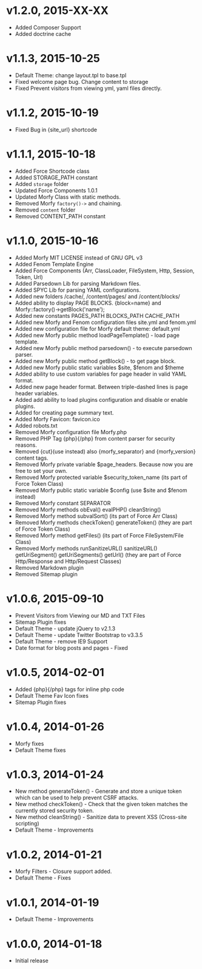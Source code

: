# v1.2.0, 2015-XX-XX
* Added Composer Support
* Added doctrine cache


# v1.1.3, 2015-10-25
* Default Theme: change layout.tpl to base.tpl
* Fixed welcome page bug. Change content to storage
* Fixed Prevent visitors from viewing yml, yaml files directly.

# v1.1.2, 2015-10-19
* Fixed Bug in {site_url} shortcode

# v1.1.1, 2015-10-18
* Added Force Shortcode class
* Added STORAGE_PATH constant
* Added `storage` folder
* Updated Force Components 1.0.1
* Updated Morfy Class with static methods.
* Removed Morfy `factory()->` and chaining.
* Removed `content` folder
* Removed CONTENT_PATH constant

# v1.1.0, 2015-10-16
* Added Morfy MIT LICENSE instead of GNU GPL v3
* Added Fenom Template Engine
* Added Force Components (Arr, ClassLoader, FileSystem, Http, Session, Token, Url)
* Added Parsedown Lib for parsing Markdown files.
* Added SPYC Lib for parsing YAML configurations.
* Added new folders /cache/, /content/pages/ and /content/blocks/
* Added ability to display PAGE BLOCKS. {block=name} and Morfy::factory()->getBlock('name');
* Added new constants PAGES_PATH BLOCKS_PATH CACHE_PATH
* Added new Morfy and Fenom configuration files site.yml and fenom.yml
* Added new configuration file for Morfy default theme: default.yml
* Added new Morfy public method loadPageTemplate() - load page template.
* Added new Morfy public method parsedown() - to execute parsedown parser.
* Added new Morfy public method getBlock() - to get page block.
* Added new Morfy public static variables $site, $fenom and $theme
* Added ability to use custom variables for page header in valid YAML format.
* Added new page header format. Between triple-dashed lines is page header variables.
* Added add ability to load plugins configuration and disable or enable plugins.
* Added <!--more--> for creating page summary text.
* Added Morfy Favicon: favicon.ico
* Added robots.txt
* Removed Morfy configuration file Morfy.php
* Removed PHP Tag {php}{/php} from content parser for security reasons.
* Removed {cut}(use <!--more--> instead) also {morfy_separator} and {morfy_version} content tags.
* Removed Morfy private variable $page_headers. Because now you are free to set your own.
* Removed Morfy protected variable $security_token_name (its part of Force Token Class)
* Removed Morfy public static variable $config (use $site and $fenom instead)
* Removed Morfy constant SEPARATOR
* Removed Morfy methods obEval() evalPHP() cleanString()
* Removed Morfy method subvalSort() (its part of Force Arr Class)
* Removed Morfy methods checkToken() generateToken() (they are part of Force Token Class)
* Removed Morfy method getFiles() (its part of Force FileSystem/File Class)
* Removed Morfy methods runSanitizeURL() sanitizeURL() getUriSegment() getUriSegments() getUrl() (they are part of Force Http/Response and Http/Request Classes)
* Removed Markdown plugin
* Removed Sitemap plugin

# v1.0.6, 2015-09-10
* Prevent Visitors from Viewing our MD and TXT Files
* Sitemap Plugin fixes
* Default Theme - update jQuery to v2.1.3
* Default Theme - update Twitter Bootstrap to v3.3.5
* Default Theme - remove IE9 Support
* Date format for blog posts and pages - Fixed

# v1.0.5, 2014-02-01
* Added {php}{/php} tags for inline php code
* Default Theme Fav Icon fixes
* Sitemap Plugin fixes

# v1.0.4, 2014-01-26
* Morfy fixes
* Default Theme fixes

# v1.0.3, 2014-01-24
* New method generateToken() - Generate and store a unique token which can be used to help prevent CSRF attacks.
* New method checkToken() - Check that the given token matches the currently stored security token.
* New method cleanString() - Sanitize data to prevent XSS (Cross-site scripting)
* Default Theme - Improvements

# v1.0.2, 2014-01-21
* Morfy Filters - Closure support added.
* Default Theme - Fixes

# v1.0.1, 2014-01-19
* Default Theme - Improvements

# v1.0.0, 2014-01-18
* Initial release

